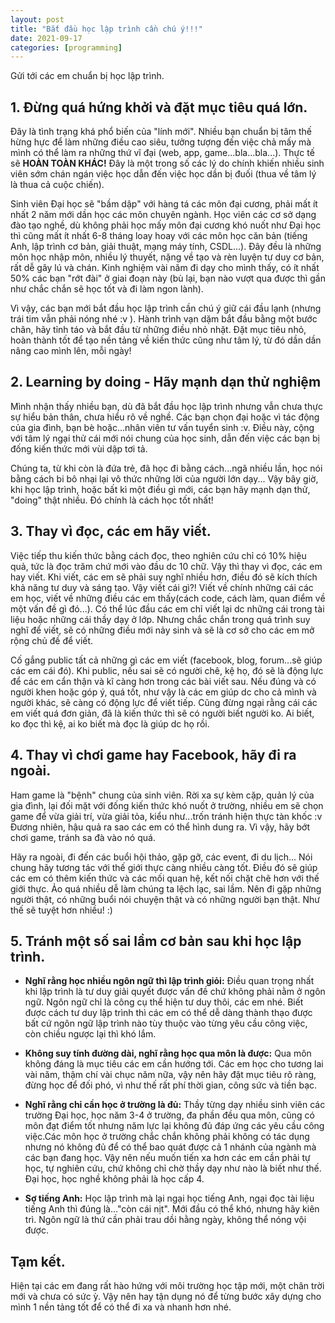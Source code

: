 ```yaml
---
layout: post
title: "Bắt đầu học lập trình cần chú ý!!!"
date: 2021-09-17
categories: [programming]
---
```


Gửi tới các em chuẩn bị học lập trình.

## 1. Đừng quá hứng khởi và đặt mục tiêu quá lớn.

Đây là tình trạng khá phổ biến của "lính mới". Nhiều bạn chuẩn bị tâm thế hừng hực để làm những điều cao siêu, tưởng tượng đến việc chả mấy mà mình có thể làm ra những thứ vĩ đại (web, app, game...bla...bla...). Thực tế sẽ **HOÀN TOÀN KHÁC!** Đây là một trong số các lý do chính khiến nhiều sinh viên sớm chán ngán việc học dẫn đến việc học dần bị đuối (thua về tâm lý là thua cả cuộc chiến). 

Sinh viên Đại học sẽ "bầm dập" với hàng tá các môn đại cương, phải mất ít nhất 2 năm mới dần học các môn chuyên ngành. Học viên các cơ sở dạng đào tạo nghề, dù không phải học mấy môn đại cương khó nuốt như Đại học thì cũng mất ít nhất 6-8 tháng loay hoay với các môn học căn bản (tiếng Anh, lập trình cơ bản, giải thuật, mạng máy tính, CSDL...). Đây đều là những môn học nhập môn, nhiều lý thuyết, nặng về tạo và rèn luyện tư duy cơ bản, rất dễ gây lú và chán. Kinh nghiệm vài năm đi dạy cho mình thấy, có ít nhất 50% các bạn "rớt đài" ở giai đoạn này (bù lại, bạn nào vượt qua được thì gần như chắc chắn sẽ học tốt và đi làm ngon lành).

Vì vậy, các bạn mới bắt đầu học lập trình cần chú ý giữ cái đầu lạnh (nhưng trái tim vẫn phải nóng nhé :v ). Hành trình vạn dặm bắt đầu bằng một bước chân, hãy tỉnh táo và bắt đầu từ những điều nhỏ nhặt. Đặt mục tiêu nhỏ, hoàn thành tốt để tạo nền tảng về kiến thức cũng như tâm lý, từ đó dần dần nâng cao mình lên, mỗi ngày!

## 2. Learning by doing - Hãy mạnh dạn thử nghiệm

Mình nhận thấy nhiều bạn, dù đã bắt đầu học lập trình nhưng vẫn chưa thực sự hiểu bản thân, chưa hiểu rõ về nghề. Các bạn chọn đại hoặc vì tác động của gia đình, bạn bè hoặc...nhân viên tư vấn tuyển sinh :v. Điều này, cộng với tâm lý ngại thử cái mới nói chung của học sinh, dẫn đến việc các bạn bị đống kiến thức mới vùi dập tơi tả. 

Chúng ta, từ khi còn là đứa trẻ, đã học đi bằng cách...ngã nhiều lần, học nói bằng cách bi bô nhại lại vô thức những lời của người lớn dạy... Vậy bây giờ, khi học lập trình, hoặc bất kì một điều gì mới, các bạn hãy mạnh dạn thử, "doing" thật nhiều. Đó chính là cách học tốt nhất!


## 3. Thay vì đọc, các em hãy viết.

Việc tiếp thu kiến thức bằng cách đọc, theo nghiên cứu chỉ có 10% hiệu quả, tức là đọc trăm chứ mới vào đầu dc 10 chữ. Vậy thì thay vì đọc, các em hay viết. Khi viết, các em sẽ phải suy nghĩ nhiều hơn, điều đó sẽ kích thích khả năng tư duy và sáng tạo. Vậy viết cái gì?! Viết về chính những cái các em học, viết về những điều các em thấy(cách code, cách làm, quan điểm về một vấn đề gì đó...). Có thể lúc đầu các em chỉ viết lại dc những cái trong tài liệu hoặc những cái thầy dạy ở lớp. Nhưng chắc chắn trong quá trình suy nghĩ để viết, sẽ có những điều mới nảy sinh và sẽ là cơ sở cho các em mở rộng chủ đề để viết.

Cố gắng public tất cả những gì các em viết (facebook, blog, forum...sẽ giúp các em cái đó). Khi public, nếu sai sẽ có người chê, kệ họ, đó sẽ là động lực để các em cẩn thận và kĩ càng hơn trong các bài viết sau. Nếu đúng và có người khen hoặc góp ý, quá tốt, như vậy là các em giúp dc cho cả mình và người khác, sẽ càng có động lực để viết tiếp. Cũng đừng ngại rằng cái các em viết quá đơn giản, đã là kiến thức thì sẽ có người biết người ko. Ai biết, ko đọc thì kệ, ai ko biết mà đọc là giúp dc họ rồi.

## 4. Thay vì chơi game hay Facebook, hãy đi ra ngoài.

Ham game là "bệnh" chung của sinh viên. Rời xa sự kèm cặp, quản lý của gia đình, lại đối mặt với đống kiến thức khó nuốt ở trường, nhiều em sẽ chọn game để vừa giải trí, vừa giải tỏa, kiểu như...trốn tránh hiện thực tàn khốc :v Đương nhiên, hậu quả ra sao các em có thể hình dung ra. Vì vậy, hãy bớt chơi game, tránh sa đà vào nó quá. 

Hãy ra ngoài, đi đến các buổi hội thảo, gặp gỡ, các event, đi du lịch... Nói chung hãy tương tác với thế giới thực càng nhiều càng tốt. Điều đó sẽ giúp các em có thêm kiến thức và các mối quan hệ, kết nối chặt chẽ hơn với thế giới thực. Ảo quá nhiều dễ làm chúng ta lệch lạc, sai lầm. Nên đi gặp những người thật, có những buổi nói chuyện thật và có những người bạn thật. Như thế sẽ tuyệt hơn nhiều! :)

## 5. Tránh một số sai lầm cơ bản sau khi học lập trình.

- **Nghĩ rằng học nhiều ngôn ngữ thì lập trình giỏi:** Điều quan trọng nhất khi lập trình là tư duy giải quyết được vấn đề chứ không phải nằm ở ngôn ngữ. Ngôn ngữ chỉ là công cụ thể hiện tư duy thôi, các em nhé. Biết được cách tư duy lập trình thì các em có thể dễ dàng thành thạo được bất cứ ngôn ngữ lập trình nào tùy thuộc vào từng yêu cầu công việc, còn chiều ngược lại thì khó lắm.

- **Không suy tính đường dài, nghĩ rằng học qua môn là được:** Qua môn không đáng là mục tiêu các em cần hướng tới. Các em học cho tương lai vài năm, thậm chí vài chục năm nữa, vậy nên hãy đặt mục tiêu rõ ràng, đừng học để đối phó, vì như thế rất phí thời gian, công sức và tiền bạc.

- **Nghĩ rằng chỉ cần học ở trường là đủ:** Thầy từng dạy nhiều sinh viên các trường Đại học, học năm 3-4 ở trường, đa phần đều qua môn, cũng có môn đạt điểm tốt nhưng năm lực lại không đủ đáp ứng các yêu cầu công việc.Các môn học ở trường chắc chắn không phải không có tác dụng nhưng nó không đủ để có thể bao quát được cả 1 nhánh của ngành mà các bạn đang học. Vậy nên nếu muốn tiến xa hơn các em cần phải tự học, tự nghiên cứu, chứ không chỉ chờ thầy dạy như nào là biết như thế. Đại học, học nghề không phải là học cấp 4. 

- **Sợ tiếng Anh:** Học lập trình mà lại ngại học tiếng Anh, ngại đọc tài liệu tiếng Anh thì đúng là..."còn cái nịt". Mới đầu có thể khó, nhưng hãy kiên trì. Ngôn ngữ là thứ cần phải trau dồi hằng ngày, không thể nóng vội được. 


## Tạm kết.

Hiện tại các em đang rất hào hứng với môi trường học tập mới, một chân trời mới và chưa có sức ỳ. Vậy nên hay tận dụng nó để từng bước xây dựng cho mình 1 nền tảng tốt để có thể đi xa và nhanh hơn nhé.

